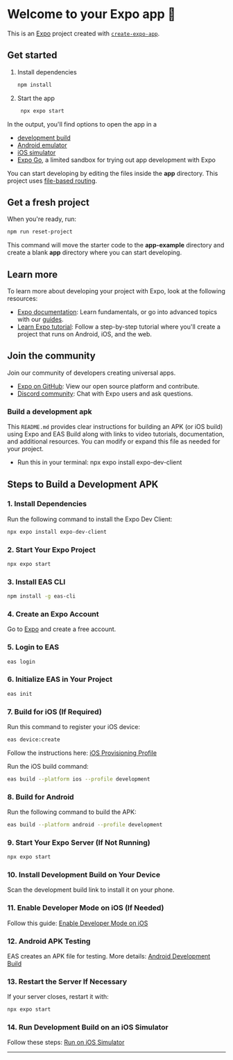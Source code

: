 # Welcome to your Expo app 👋

This is an [Expo](https://expo.dev) project created with [`create-expo-app`](https://www.npmjs.com/package/create-expo-app).

## Get started

1. Install dependencies

   ```bash
   npm install
   ```

2. Start the app

   ```bash
    npx expo start
   ```

In the output, you'll find options to open the app in a

- [development build](https://docs.expo.dev/develop/development-builds/introduction/)
- [Android emulator](https://docs.expo.dev/workflow/android-studio-emulator/)
- [iOS simulator](https://docs.expo.dev/workflow/ios-simulator/)
- [Expo Go](https://expo.dev/go), a limited sandbox for trying out app development with Expo

You can start developing by editing the files inside the **app** directory. This project uses [file-based routing](https://docs.expo.dev/router/introduction).

## Get a fresh project

When you're ready, run:

```bash
npm run reset-project
```

This command will move the starter code to the **app-example** directory and create a blank **app** directory where you can start developing.

## Learn more

To learn more about developing your project with Expo, look at the following resources:

- [Expo documentation](https://docs.expo.dev/): Learn fundamentals, or go into advanced topics with our [guides](https://docs.expo.dev/guides).
- [Learn Expo tutorial](https://docs.expo.dev/tutorial/introduction/): Follow a step-by-step tutorial where you'll create a project that runs on Android, iOS, and the web.

## Join the community

Join our community of developers creating universal apps.

- [Expo on GitHub](https://github.com/expo/expo): View our open source platform and contribute.
- [Discord community](https://chat.expo.dev): Chat with Expo users and ask questions.




### Build a development apk

This `README.md` provides clear instructions for building an APK (or iOS build) using Expo and EAS Build along with links to video tutorials, documentation, and additional resources. You can modify or expand this file as needed for your project.

* Run this in your terminal: npx expo install expo-dev-client

## Steps to Build a Development APK

### 1. Install Dependencies
Run the following command to install the Expo Dev Client:
```sh
npx expo install expo-dev-client
```

### 2. Start Your Expo Project
```sh
npx expo start
```

### 3. Install EAS CLI
```sh
npm install -g eas-cli
```

### 4. Create an Expo Account
Go to [Expo](https://expo.dev) and create a free account.

### 5. Login to EAS
```sh
eas login
```

### 6. Initialize EAS in Your Project
```sh
eas init
```

### 7. Build for iOS (If Required)
Run this command to register your iOS device:
```sh
eas device:create
```
Follow the instructions here: [iOS Provisioning Profile](https://docs.expo.dev/tutorial/eas/ios-development-build-for-devices/#provisioning-profile)

Run the iOS build command:
```sh
eas build --platform ios --profile development
```

### 8. Build for Android
Run the following command to build the APK:
```sh
eas build --platform android --profile development
```

### 9. Start Your Expo Server (If Not Running)
```sh
npx expo start
```

### 10. Install Development Build on Your Device
Scan the development build link to install it on your phone.

### 11. Enable Developer Mode on iOS (If Needed)
Follow this guide: [Enable Developer Mode on iOS](https://docs.expo.dev/guides/ios-developer-mode/)

### 12. Android APK Testing
EAS creates an APK file for testing. More details: [Android Development Build](https://docs.expo.dev/tutorial/eas/android-development-build/)

### 13. Restart the Server If Necessary
If your server closes, restart it with:
```sh
npx expo start
```

### 14. Run Development Build on an iOS Simulator
Follow these steps: [Run on iOS Simulator](https://docs.expo.dev/build-reference/simulators/)

---



